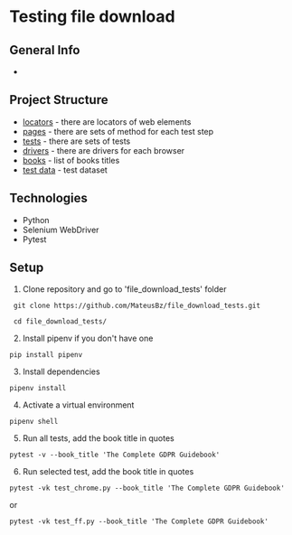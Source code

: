 # Testing file download
## General Info
- 
## Project Structure
- [locators](https://github.com/MateusBz/file_download_tests/tree/main/locators)  - there are locators of web elements
- [pages](https://github.com/MateusBz/file_download_tests/tree/main/pages) - there are sets of method for each test step
- [tests](https://github.com/MateusBz/file_download_tests/tree/main/tests) - there are sets of tests
- [drivers](https://github.com/MateusBz/file_download_tests/tree/main/drivers) - there are drivers for each browser
- [books](https://github.com/MateusBz/file_download_tests/blob/main/books.json) - list of books titles
- [test data](https://github.com/MateusBz/file_download_tests/blob/main/test_data.json) - test dataset  
## Technologies
- Python
- Selenium WebDriver
- Pytest
## Setup
1. Clone repository and go to 'file_download_tests' folder
```
 git clone https://github.com/MateusBz/file_download_tests.git

 cd file_download_tests/
```
2. Install pipenv if you don't have one
```
pip install pipenv
```
3. Install dependencies
```
pipenv install
```
4. Activate a virtual environment
```
pipenv shell
```
5. Run all tests, add the book title in quotes
```
pytest -v --book_title 'The Complete GDPR Guidebook'
```

6. Run selected test, add the book title in quotes
```
pytest -vk test_chrome.py --book_title 'The Complete GDPR Guidebook'
```
or
```
pytest -vk test_ff.py --book_title 'The Complete GDPR Guidebook'
```